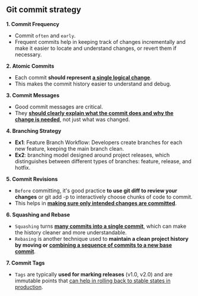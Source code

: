 ## Git commit strategy

**1. Commit Frequency**
- Commit `often` and `early`. 
- Frequent commits help in keeping track of changes incrementally and make it easier to locate and understand changes, or revert them if necessary.

**2. Atomic Commits**
- Each commit **should represent <ins>a single logical change</ins>**. 
- This makes the commit history easier to understand and debug. 

**3. Commit Messages**
- Good commit messages are critical. 
- They <ins>**should clearly explain what the commit does and why the change is needed**</ins>, not just what was changed.

**4. Branching Strategy**
- **Ex1**: Feature Branch Workflow: Developers create branches for each new feature, keeping the main branch clean.
- **Ex2**: branching model designed around project releases, which distinguishes between different types of branches: feature, release, and hotfix.

**5. Commit Revisions**
- `Before` committing, it's good practice **to use git diff to review your changes** or git add -p to interactively choose chunks of code to commit. 
- This helps in <ins>**making sure only intended changes are committed**</ins>.

**6. Squashing and Rebase**
- `Squashing` turns <ins>**many commits into a single commit</ins>**, which can make the history cleaner and more understandable. 
- `Rebasing` is another technique used to **maintain a clean project history by moving or <ins>combining a sequence of commits to a new base commit</ins>**.

**7. Commit Tags**
- `Tags` are typically **used for marking releases** (v1.0, v2.0) and are immutable points that <ins>can help in rolling back to stable states in production</ins>.
